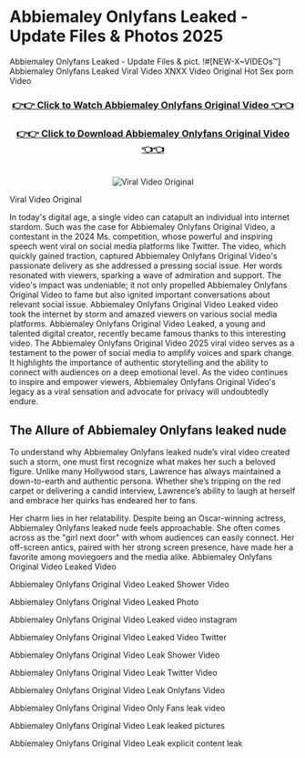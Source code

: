 # Abbiemaley Onlyfans Leaked - Update Files & Photos 2025

Abbiemaley Onlyfans Leaked - Update Files & pict. !#[NEW-X~VIDEOs™] Abbiemaley Onlyfans Leaked Viral Video XNXX Video Original Hot Sex porn Video
<br>
<div align="center">
<h3><a href="https://links2leaks.com?utm_source=abbiemaley&utm_medium=gitlong" rel="nofollow">👉👉 Click to Watch Abbiemaley Onlyfans Original Video 👈👈</a></h3>
<h3><a href="https://links2leaks.com?utm_source=abbiemaley&utm_medium=gitlong" rel="nofollow">👉👉 Click to Download Abbiemaley Onlyfans Original Video 👈👈</a></h3>
<br>
<a href="https://links2leaks.com?utm_source=abbiemaley&utm_medium=gitlong" rel="nofollow"><img src="https://i.ibb.co/Gkj2r4b/banner.png" alt="Viral Video Original" style="max-width: 100%; display: inline-block;" data-target="animated-image.originalImage"></a>
</div>

Viral Video Original

In today's digital age, a single video can catapult an individual into internet stardom. Such was the case for Abbiemaley Onlyfans Original Video, a contestant in the 2024 Ms. competition, whose powerful and inspiring speech went viral on social media platforms like Twitter.
The video, which quickly gained traction, captured Abbiemaley Onlyfans Original Video's passionate delivery as she addressed a pressing social issue. Her words resonated with viewers, sparking a wave of admiration and support. The video's impact was undeniable; it not only propelled Abbiemaley Onlyfans Original Video to fame but also ignited important conversations about relevant social issue.
Abbiemaley Onlyfans Original Video Leaked video took the internet by storm and amazed viewers on various social media platforms. Abbiemaley Onlyfans Original Video Leaked, a young and talented digital creator, recently became famous thanks to this interesting video.
The Abbiemaley Onlyfans Original Video 2025 viral video serves as a testament to the power of social media to amplify voices and spark change. It highlights the importance of authentic storytelling and the ability to connect with audiences on a deep emotional level. As the video continues to inspire and empower viewers, Abbiemaley Onlyfans Original Video's legacy as a viral sensation and advocate for privacy will undoubtedly endure.

<h2>The Allure of Abbiemaley Onlyfans leaked nude</h2>


To understand why Abbiemaley Onlyfans leaked nude’s viral video created such a storm, one must first recognize what makes her such a beloved figure. Unlike many Hollywood stars, Lawrence has always maintained a down-to-earth and authentic persona. Whether she’s tripping on the red carpet or delivering a candid interview, Lawrence’s ability to laugh at herself and embrace her quirks has endeared her to fans.

Her charm lies in her relatability. Despite being an Oscar-winning actress, Abbiemaley Onlyfans leaked nude feels approachable. She often comes across as the "girl next door" with whom audiences can easily connect. Her off-screen antics, paired with her strong screen presence, have made her a favorite among moviegoers and the media alike.
Abbiemaley Onlyfans Original Video Leaked Video

Abbiemaley Onlyfans Original Video Leaked Shower Video

Abbiemaley Onlyfans Original Video Leaked Photo

Abbiemaley Onlyfans Original Video Leaked video instagram

Abbiemaley Onlyfans Original Video Leaked Video Twitter

Abbiemaley Onlyfans Original Video Leak Shower Video

Abbiemaley Onlyfans Original Video Leak Twitter Video

Abbiemaley Onlyfans Original Video Leak Onlyfans Video

Abbiemaley Onlyfans Original Video Only Fans leak video

Abbiemaley Onlyfans Original Video Leak leaked pictures

Abbiemaley Onlyfans Original Video Leak explicit content leak